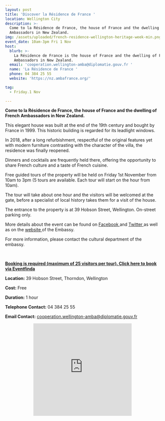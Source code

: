 ```yaml
---
layout: post
title: 'Discover la Résidence de France '
location: Wellington City
description: >-
  Come to la Résidence de France, the house of France and the dwelling of French
  Ambassadors in New Zealand. 
img: /assets/uploaded/french-residence-wellington-heritage-week-min.png
event_date: 10am-3pm Fri 1 Nov
host:
  blurb: >-
    La Résidence de France is the house of France and the dwelling of French
    Ambassadors in New Zealand. 
  email: 'cooperation.wellington-amba@diplomatie.gouv.fr '
  name: 'La Résidence de France '
  phone: 04 384 25 55
  website: 'https://nz.ambafrance.org/'

tag:
  - Friday.1 Nov
  
---
```

**Come to la Résidence de France, the house of France and the dwelling of French Ambassadors in New Zealand.**

This elegant house was built at the end of the 19th century and bought by France in 1999. This historic building is regarded for its leadlight windows. 

In 2018, after a long refurbishment, respectful of the original features yet with modern furniture contrasting with the character of the villa, the residence was finally reopened. 

Dinners and cocktails are frequently held there, offering the opportunity to share French culture and a taste of French cuisine. 

Free guided tours of the property will be held on Friday 1st November from 10am to 3pm (5 tours are available. Each tour will start on the hour from 10am). 

The tour will take about one hour and the visitors will be welcomed at the gate, before a specialist of local history takes them for a visit of the house. 

The entrance to the property is at 39 Hobson Street, Wellington. On-street parking only. 

More details about the event can be found on [Facebook ](https://www.facebook.com/france.nz/)and [Twitter ](https://twitter.com/ambafrancenz?lang=fr)as well as on the [website ](https://nz.ambafrance.org/)of the Embassy. 

For more information, please contact the cultural department of the embassy.

<br>

[**Booking is required (maximum of 25 visitors per tour). Click here to book via Eventfinda**](https://www.eventfinda.co.nz/2019/discover-la-residence-de-france/wellington-region)

**Location:** 39 Hobson Street, Thorndon, Wellington

**Cost:** Free

**Duration:** 1 hour

**Telephone Contact:** 04 384 25 55

**Email Contact:** cooperation.wellington-amba@diplomatie.gouv.fr

<center><iframe src="https://www.facebook.com/plugins/page.php?href=https%3A%2F%2Fwww.facebook.com%2Ffrance.nz%2F&tabs=timeline&width=320&height=300&small_header=true&adapt_container_width=true&hide_cover=false&show_facepile=false&appId" width="320" height="300" style="border:none;overflow:hidden" scrolling="no" frameborder="0" allowTransparency="true" allow="encrypted-media"></iframe>
